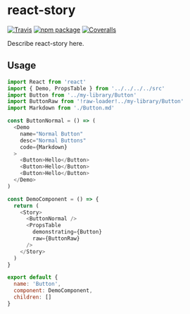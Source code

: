 # react-story

[![Travis][build-badge]][build]
[![npm package][npm-badge]][npm]
[![Coveralls][coveralls-badge]][coveralls]

Describe react-story here.

[build-badge]: https://img.shields.io/travis/user/repo/master.png?style=flat-square
[build]: https://travis-ci.org/user/repo

[npm-badge]: https://img.shields.io/npm/v/npm-package.png?style=flat-square
[npm]: https://www.npmjs.org/package/npm-package

[coveralls-badge]: https://img.shields.io/coveralls/user/repo/master.png?style=flat-square
[coveralls]: https://coveralls.io/github/user/repo

## Usage

```js
import React from 'react'
import { Demo, PropsTable } from '../../../../src'
import Button from '../my-library/Button'
import ButtonRaw from '!raw-loader!../my-library/Button'
import Markdown from './Button.md'

const ButtonNormal = () => (
  <Demo
    name="Normal Button"
    desc="Normal Buttons"
    code={Markdown}
  >
    <Button>Hello</Button>
    <Button>Hello</Button>
    <Button>Hello</Button>
  </Demo>
)

const DemoComponent = () => {
  return (
    <Story>
      <ButtonNormal />
      <PropsTable
        demonstrating={Button}
        raw={ButtonRaw}
      />
    </Story>
  )
}

export default {
  name: 'Button',
  component: DemoComponent,
  children: []
}
```
